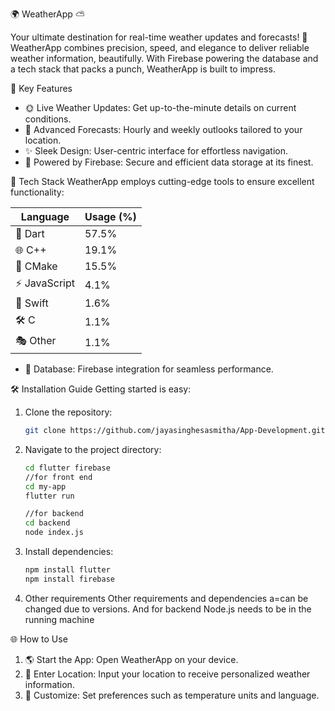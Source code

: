 🌍 WeatherApp ⛅

Your ultimate destination for real-time weather updates and forecasts! 🌟 WeatherApp combines precision, speed, and elegance to deliver reliable weather information, beautifully. With Firebase powering the database and a tech stack that packs a punch, WeatherApp is built to impress.

🌟 Key Features
- 🌞 Live Weather Updates: Get up-to-the-minute details on current conditions.
- 📅 Advanced Forecasts: Hourly and weekly outlooks tailored to your location.
- ✨ Sleek Design: User-centric interface for effortless navigation.
- 🔗 Powered by Firebase: Secure and efficient data storage at its finest.

🚀 Tech Stack
WeatherApp employs cutting-edge tools to ensure excellent functionality:

| Language           | Usage (%)     |
|--------------------|---------------|
| 🎯 Dart            | 57.5%         |
| 🌐 C++             | 19.1%         |
| 📐 CMake           | 15.5%         |
| ⚡ JavaScript      | 4.1%          |
| 🍎 Swift           | 1.6%          |
| 🛠️ C               | 1.1%          |
| 🎭 Other           | 1.1%          |

- 🔋 Database: Firebase integration for seamless performance.

🛠️ Installation Guide
Getting started is easy:
1. Clone the repository:
   ```bash
   git clone https://github.com/jayasinghesasmitha/App-Development.git
   ```
   
2. Navigate to the project directory:
   ```bash
   cd flutter firebase
   //for front end
   cd my-app
   flutter run

   //for backend
   cd backend
   node index.js
   ```
3. Install dependencies:
   ```bash
   npm install flutter
   npm install firebase
   ```
4. Other requirements
   Other requirements and dependencies a=can be changed due to versions. And for backend Node.js needs to be in the running machine


🌐 How to Use
1. 🌎 Start the App: Open WeatherApp on your device.
2. 📍 Enter Location: Input your location to receive personalized weather information.
3. 🔧 Customize: Set preferences such as temperature units and language.

